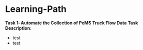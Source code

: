 # Learning-Path

**Task 1: Automate the Collection of PeMS Truck Flow Data**
**Task Description:**
- test
- test
